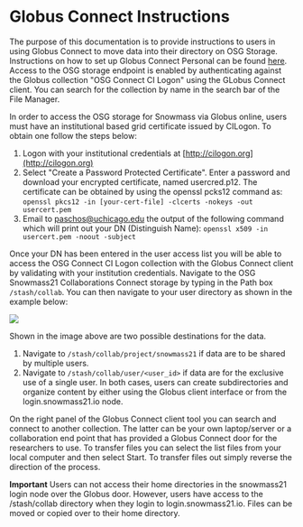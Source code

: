 # Globus Connect Instructions

The purpose of this documentation is to provide instructions to users in using Globus Connect to move data into their directory on OSG Storage.
Instructions on how to set up Globus Connect Personal can be found 
[here](https://www.globus.org/globus-connect-personal). Access to the OSG storage endpoint is enabled by authenticating 
against the Globus collection "OSG Connect CI Logon" using the GLobus Connect client. 
You can search for the collection by name in the search bar of the File Manager.

In order to access the OSG storage for Snowmass via Globus online, users must have an institutional 
based grid certificate issued by CILogon. To obtain one follow the steps below:

1. Logon with your institutional credentials at [http://cilogon.org](http://cilogon.org)
2. Select "Create a Password Protected Certificate". Enter a password and download your encrypted certificate, named usercred.p12. 
The certificate can be obtained 
by using the openssl pcks12 command as: `openssl pkcs12 -in [your-cert-file] -clcerts -nokeys -out usercert.pem`
3. Email to [paschos@uchicago.edu](paschos@uchicago.edu) the output of the following command which will print out your 
DN (Distinguish Name): `openssl x509 -in usercert.pem -noout -subject`

Once your DN has been entered in the user access list you will be able to access the OSG Connect CI Logon collection with the Globus Connect client by 
validating with your institution credentials. Navigate to the OSG Snowmass21 Collaborations Connect storage by typing in the Path box `/stash/collab`. You can then navigate to your user directory as shown in the example below:

![](snowmass_3.png)

Shown in the image above are two possible destinations for the data.

1. Navigate to `/stash/collab/project/snowmass21` if data are to be shared by multiple users.
2. Navigate to `/stash/collab/user/<user_id>` if data are for the exclusive use of a single user.
In both cases, users can create subdirectories and organize content by either using the Globus client interface or from the login.snowmass21.io node.

On the right panel of the Globus Connect client tool you can search and connect to another collection. 
The latter can be your own laptop/server or a collaboration end point that has provided a Globus Connect door for the researchers to use. To transfer files 
you can select the list files from your local computer and then select Start. To transfer files out simply reverse the direction of the process.

 **Important** Users can not access their home directories in the snowmass21 login node over the Globus door. However, users have access to the /stash/collab directory when they login to login.snowmass21.io. 
 Files can be moved or copied over to their home directory. 
